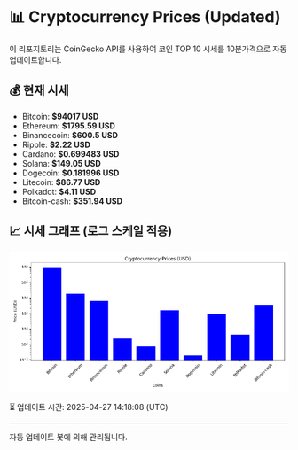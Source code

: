 
# 📊 Cryptocurrency Prices (Updated)

이 리포지토리는 CoinGecko API를 사용하여 코인 TOP 10 시세를 10분가격으로 자동 업데이트합니다.

## 💰 현재 시세
- Bitcoin: **$94017 USD**
- Ethereum: **$1795.59 USD**
- Binancecoin: **$600.5 USD**
- Ripple: **$2.22 USD**
- Cardano: **$0.699483 USD**
- Solana: **$149.05 USD**
- Dogecoin: **$0.181996 USD**
- Litecoin: **$86.77 USD**
- Polkadot: **$4.11 USD**
- Bitcoin-cash: **$351.94 USD**

## 📈 시세 그래프 (로그 스케일 적용)
![Crypto Prices](crypto_prices.png)

⏳ 업데이트 시간: 2025-04-27 14:18:08 (UTC)

---
자동 업데이트 봇에 의해 관리됩니다.
